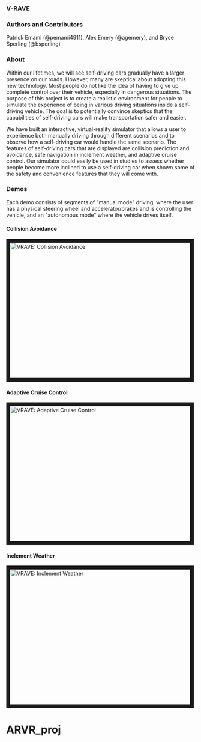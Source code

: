 ### V-RAVE

### Authors and Contributors
Patrick Emami (@pemami4911), Alex Emery (@agemery), and Bryce Sperling (@bsperling)

### About
Within our lifetimes, we will see self-driving cars gradually have a larger presence on our roads.
However, many are skeptical about adopting this new technology. Most people do not like the idea of
having to give up complete control over their vehicle, especially in dangerous situations. The purpose
of this project is to create a realistic environment for people to simulate the experience of being in
various driving situations inside a self-driving vehicle. The goal is to potentially convince skeptics
that the capabilities of self-driving cars will make transportation safer and easier.

We have built an interactive, virtual-reality simulator that allows a user to experience both manually
driving through different scenarios and to observe how a self-driving car would handle the same
scenario. The features of self-driving cars that are displayed are collision prediction and avoidance,
safe navigation in inclement weather, and adaptive cruise control. Our simulator could easily be used
in studies to assess whether people become more inclined to use a self-driving car when shown some
of the safety and convenience features that they will come with.

### Demos
Each demo consists of segments of "manual mode" driving, where the user has a physical steering wheel and accelerator/brakes and is controlling the vehicle, and an "autonomous mode" where the vehicle drives itself. 

#### Collision Avoidance

<a href="https://youtu.be/_ogoTW2wlFU" target="_blank"><img src="https://i.ytimg.com/vi/_ogoTW2wlFU/hqdefault.jpg" 
alt="VRAVE: Collision Avoidance" width="480" height="360" border="10" /></a>

#### Adaptive Cruise Control

<a href="https://youtu.be/8s4cNmBEWtQ" target="_blank"><img src="https://i.ytimg.com/vi/8s4cNmBEWtQ/hqdefault.jpg" 
alt="VRAVE: Adaptive Cruise Control" width="480" height="360" border="10" /></a>

#### Inclement Weather

<a href="https://youtu.be/wbIzuXSWszI" target="_blank"><img src="https://i.ytimg.com/vi/wbIzuXSWszI/hqdefault.jpg" 
alt="VRAVE: Inclement Weather" width="480" height="360" border="10" /></a>

# ARVR_proj
